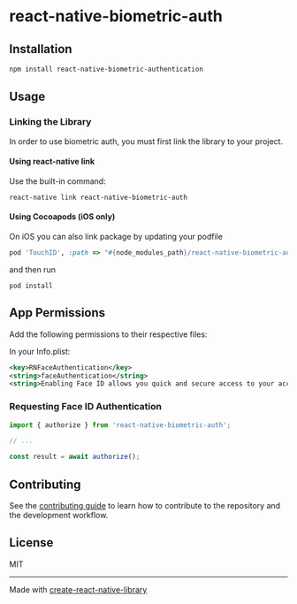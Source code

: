 # react-native-biometric-auth

## Installation

```sh
npm install react-native-biometric-authentication
```

## Usage

### Linking the Library

In order to use biometric auth, you must first link the library to your project.

#### Using react-native link

Use the built-in command:

```shell
react-native link react-native-biometric-auth
```

#### Using Cocoapods (iOS only)

On iOS you can also link package by updating your podfile

```ruby
pod 'TouchID', :path => "#{node_modules_path}/react-native-biometric-auth"
```

and then run

```shell
pod install
```


## App Permissions
Add the following permissions to their respective files:

In your Info.plist:


```xml
<key>RNFaceAuthentication</key>
<string>faceAuthentication</string>
<string>Enabling Face ID allows you quick and secure access to your account.</string>
```

### Requesting Face ID Authentication

```js
import { authorize } from 'react-native-biometric-auth';

// ...

const result = await authorize();
```


## Contributing

See the [contributing guide](CONTRIBUTING.md) to learn how to contribute to the repository and the development workflow.

## License

MIT

---

Made with [create-react-native-library](https://github.com/callstack/react-native-builder-bob)
